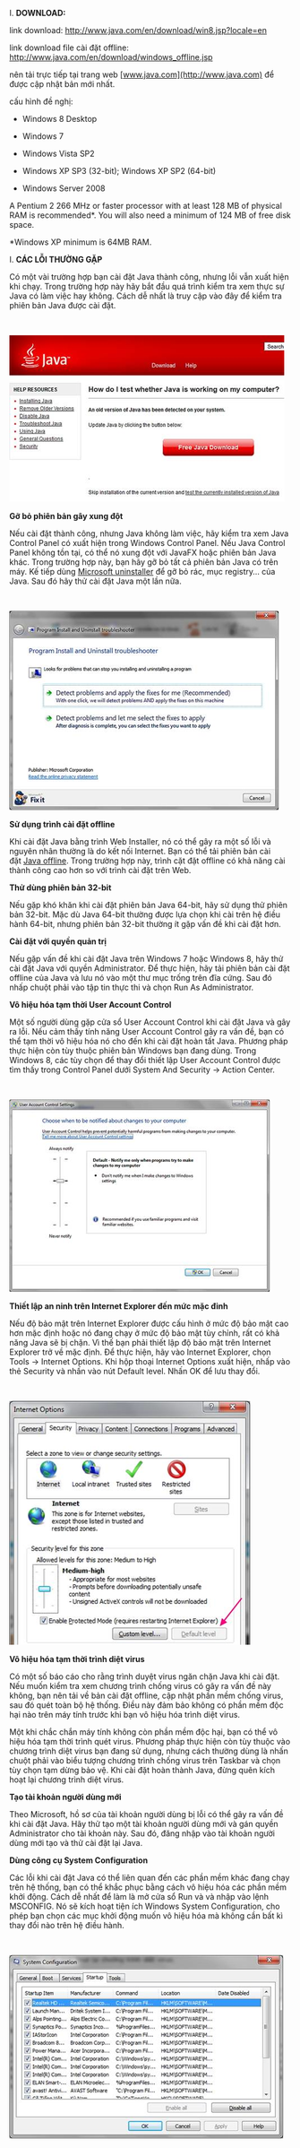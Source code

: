 I.  **DOWNLOAD:**

link download: <http://www.java.com/en/download/win8.jsp?locale=en>

link download file cài đặt offline:
<http://www.java.com/en/download/windows_offline.jsp>

nên tải trực tiếp tại trang web [www.java.com](http://www.java.com) để
được cập nhật bản mới nhất.

cấu hình đề nghị:

-   Windows 8 Desktop

-   Windows 7

-   Windows Vista SP2

-   Windows XP SP3 (32-bit); Windows XP SP2 (64-bit)

-   Windows Server 2008

A Pentium 2 266 MHz or faster processor with at least 128 MB of physical
RAM is recommended\*. You will also need a minimum of 124 MB of free
disk space. 

\*Windows XP minimum is 64MB RAM.

I.  **CÁC LỖI THƯỜNG GẶP**

Có một vài trường hợp bạn cài đặt Java thành công, nhưng lỗi vẫn xuất
hiện khi chạy. Trong trường hợp này hãy bắt đầu quá trình kiểm tra xem
thực sự Java có làm việc hay không. Cách dễ nhất là truy cập vào đây để
kiểm tra phiên bản Java được cài đặt.

 

![](3.5.2-cai-dat-java-media/image1.png)


**Gỡ bỏ phiên bản gây xung đột**

Nếu cài đặt thành công, nhưng Java không làm việc, hãy kiểm tra xem Java
Control Panel có xuất hiện trong Windows Control Panel. Nếu Java Control
Panel không tồn tại, có thể nó xung đột với JavaFX hoặc phiên bản Java
khác. Trong trường hợp này, bạn hãy gỡ bỏ tất cả phiên bản Java có trên
máy. Kế tiếp dùng [Microsoft
uninstaller](http://support.microsoft.com/mats/Program_Install_and_Uninstall/en) để
gỡ bỏ rác, mục registry… của Java. Sau đó hãy thử cài đặt Java một lần
nữa.

 

![](3.5.2-cai-dat-java-media/image2.png)


**Sử dụng trình cài đặt offline**

Khi cài đặt Java bằng trình Web Installer, nó có thể gây ra một số lỗi
và nguyên nhân thường là do kết nối Internet. Bạn có thể tải phiên bản
cài đặt [Java
offline](http://www.java.com/en/download/windows_offline.jsp). Trong
trường hợp này, trình cặt đặt offline có khả năng cài thành công cao hơn
so với trình cài đặt trên Web.

**Thử dùng phiên bản 32-bit**

Nếu gặp khó khăn khi cài đặt phiên bản Java 64-bit, hãy sử dụng thử
phiên bản 32-bit. Mặc dù Java 64-bit thường được lựa chọn khi cài trên
hệ điều hành 64-bit, nhưng phiên bản 32-bit thường ít gặp vấn đề khi cài
đặt hơn.

**Cài đặt với quyền quản trị**

Nếu gặp vấn đề khi cài đặt Java trên Windows 7 hoặc Windows 8, hãy thử
cài đặt Java với quyền Administrator. Để thực hiện, hãy tải phiên bản
cài đặt offline của Java và lưu nó vào một thư mục trống trên đĩa cứng.
Sau đó nhấp chuột phải vào tập tin thực thi và chọn Run As
Administrator.

**Vô hiệu hóa tạm thời User Account Control**

Một số người dùng gặp cửa sổ User Account Control khi cài đặt Java và
gây ra lỗi. Nếu cảm thấy tính năng User Account Control gây ra vấn đề,
bạn có thể tạm thời vô hiệu hóa nó cho đến khi cài đặt hoàn tất Java.
Phương pháp thực hiện còn tùy thuộc phiên bản Windows bạn đang dùng.
Trong Windows 8, các tùy chọn để thay đổi thiết lập User Account Control
được tìm thấy trong Control Panel dưới System And Security -&gt; Action
Center.

 

![](3.5.2-cai-dat-java-media/image3.png)


**Thiết lập an ninh trên Internet Explorer đến mức mặc đinh**

Nếu độ bảo mật trên Internet Explorer được cấu hình ở mức độ bảo mật cao
hơn mặc định hoặc nó đang chạy ở mức độ bảo mật tùy chỉnh, rất có khả
năng Java sẽ bị chặn. Vì thế bạn phải thiết lập độ bảo mật trên Internet
Explorer trở về mặc định. Để thực hiện, hãy vào Internet Explorer, chọn
Tools -&gt; Internet Options. Khi hộp thoại Internet Options xuất hiện,
nhấp vào thẻ Security và nhấn vào nút Default level. Nhấn OK để lưu thay
đổi.

 

![](3.5.2-cai-dat-java-media/image4.png)


**Vô hiệu hóa tạm thời trình diệt virus**

Có một số báo cáo cho rằng trình duyệt virus ngăn chặn Java khi cài đặt.
Nếu muốn kiểm tra xem chương trình chống virus có gây ra vấn đề này
không, bạn nên tải về bản cài đặt offline, cập nhật phần mềm chống
virus, sau đó quét toàn bộ hệ thống. Điều này đảm bảo không có phần mềm
độc hại nào trên máy tính trước khi bạn vô hiệu hóa trình diệt virus.

Một khi chắc chắn máy tính không còn phần mềm độc hại, bạn có thể vô
hiệu hóa tạm thời trình quét virus. Phương pháp thực hiện còn tùy thuộc
vào chương trình diệt virus bạn đang sử dụng, nhưng cách thường dùng là
nhấn chuột phải vào biểu tượng chương trình chống virus trên Taskbar và
chọn tùy chọn tạm dừng bảo vệ. Khi cài đặt hoàn thành Java, đừng quên
kích hoạt lại chương trình diệt virus.

**Tạo tài khoản người dùng mới**

Theo Microsoft, hồ sơ của tài khoản người dùng bị lỗi có thể gây ra vấn
đề khi cài đặt Java. Hãy thử tạo một tài khoản người dùng mới và gán
quyền Administrator cho tài khoản này. Sau đó, đăng nhập vào tài khoản
người dùng mới tạo và thử cài đặt lại Java.

**Dùng công cụ System Configuration**

Các lỗi khi cài đặt Java có thể liên quan đến các phần mềm khác đang
chạy trên hệ thống, bạn có thể khắc phục bằng cách vô hiệu hóa các phần
mềm khởi động. Cách dễ nhất để làm là mở cửa sổ Run và và nhập vào lệnh
MSCONFIG. Nó sẽ kích hoạt tiện ích Windows System Configuration, cho
phép bạn chọn các mục khởi động muốn vô hiệu hóa mà không cần bất kì
thay đổi nào trên hệ điều hành.

 

![](3.5.2-cai-dat-java-media/image5.png)

